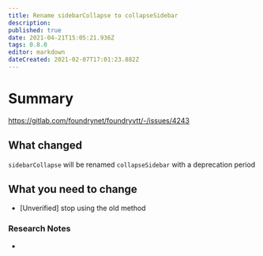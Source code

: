 ```yaml
---
title: Rename sidebarCollapse to collapseSidebar
description: 
published: true
date: 2021-04-21T15:05:21.936Z
tags: 0.8.0
editor: markdown
dateCreated: 2021-02-07T17:01:23.882Z
---
```


# Summary
https://gitlab.com/foundrynet/foundryvtt/-/issues/4243

## What changed

`sidebarCollapse` will be renamed `collapseSidebar` with a deprecation period

## What you need to change

- [Unverified] stop using the old method

### Research Notes

- 